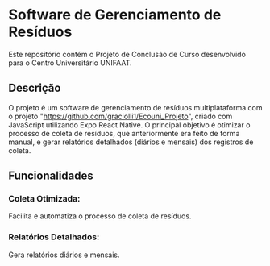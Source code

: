 # Software de Gerenciamento de Resíduos

Este repositório contém o Projeto de Conclusão de Curso desenvolvido para o Centro Universitário UNIFAAT.

## Descrição
O projeto é um software de gerenciamento de resíduos multiplataforma com o projeto "https://github.com/graciolli1/Ecouni_Projeto", criado com JavaScript utilizando Expo React Native. O principal objetivo é otimizar o processo de coleta de resíduos, que anteriormente era feito de forma manual, e gerar relatórios detalhados (diários e mensais) dos registros de coleta.

## Funcionalidades
### Coleta Otimizada:
Facilita e automatiza o processo de coleta de resíduos.
### Relatórios Detalhados:
Gera relatórios diários e mensais.
